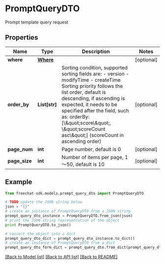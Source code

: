 # PromptQueryDTO

Prompt template query request

## Properties
Name | Type | Description | Notes
------------ | ------------- | ------------- | -------------
**where** | [**Where**](Where.md) |  | [optional] 
**order_by** | **List[str]** | Sorting condition, supported sorting fields are: - version - modifyTime - createTime  Sorting priority follows the list order, default is descending, if ascending is expected, it needs to be specified after the field, such as: orderBy: [\\\&quot;score\\\&quot;, \\\&quot;scoreCount asc\\\&quot;] (scoreCount in ascending order)  | [optional] 
**page_num** | **int** | Page number, default is 0 | [optional] 
**page_size** | **int** | Number of items per page, 1～50, default is 10 | [optional] 

## Example

```python
from freechat-sdk.models.prompt_query_dto import PromptQueryDTO

# TODO update the JSON string below
json = "{}"
# create an instance of PromptQueryDTO from a JSON string
prompt_query_dto_instance = PromptQueryDTO.from_json(json)
# print the JSON string representation of the object
print PromptQueryDTO.to_json()

# convert the object into a dict
prompt_query_dto_dict = prompt_query_dto_instance.to_dict()
# create an instance of PromptQueryDTO from a dict
prompt_query_dto_form_dict = prompt_query_dto.from_dict(prompt_query_dto_dict)
```
[[Back to Model list]](../README.md#documentation-for-models) [[Back to API list]](../README.md#documentation-for-api-endpoints) [[Back to README]](../README.md)


